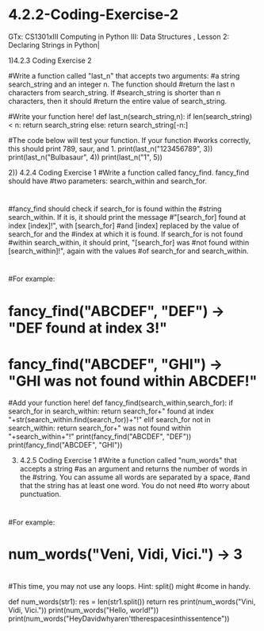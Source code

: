 # 4.2.2-Coding-Exercise-2
GTx: CS1301xIII Computing in Python III: Data Structures , Lesson 2: Declaring Strings in Python| 

1)4.2.3 Coding Exercise 2

#Write a function called "last_n" that accepts two arguments:
#a string search_string and an integer n. The function should
#return the last n characters from search_string. If
#search_string is shorter than n characters, then it should
#return the entire value of search_string.


#Write your function here!
def last_n(search_string,n):
  if len(search_string) < n:
        return search_string
  else:
    return search_string[-n:]


#The code below will test your function. If your function
#works correctly, this should print 789, saur, and 1.
print(last_n("123456789", 3))
print(last_n("Bulbasaur", 4))
print(last_n("1", 5))



2)) 4.2.4 Coding Exercise 1
#Write a function called fancy_find. fancy_find should have
#two parameters: search_within and search_for.
#
#fancy_find should check if search_for is found within the
#string search_within. If it is, it should print the message
#"[search_for] found at index [index]!", with [search_for]
#and [index] replaced by the value of search_for and the
#index at which it is found. If search_for is not found
#within search_within, it should print, "[search_for] was
#not found within [search_within]!", again with the values
#of search_for and search_within.
#
#For example:
#
#  fancy_find("ABCDEF", "DEF") -> "DEF found at index 3!"
#  fancy_find("ABCDEF", "GHI") -> "GHI was not found within ABCDEF!"


#Add your function here!
def fancy_find(search_within,search_for):
    if search_for in search_within:
        return search_for+" found at index "+str(search_within.find(search_for))+"!"
    elif search_for not in search_within:
        return search_for+" was not found within "+search_within+"!"
print(fancy_find("ABCDEF", "DEF"))
print(fancy_find("ABCDEF", "GHI"))








3) 4.2.5 Coding Exercise 1
#Write a function called "num_words" that accepts a string 
#as an argument and returns the number of words in the 
#string. You can assume all words are separated by a space,
#and that the string has at least one word. You do not need
#to worry about punctuation.
#
#For example:
#
#  num_words("Veni, Vidi, Vici.") -> 3
#
#This time, you may not use any loops. Hint: split() might
#come in handy.

def num_words(str1):
  res = len(str1.split())
  return res
print(num_words("Vini, Vidi, Vici."))
print(num_words("Hello, world!"))
print(num_words("HeyDavidwhyaren'ttherespacesinthissentence"))


